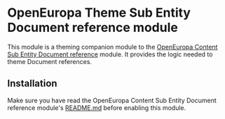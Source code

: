 # OpenEuropa Theme Sub Entity Document reference module

This module is a theming companion module to the [OpenEuropa Content Sub Entity Document reference](https://github.com/openeuropa/oe_content/tree/master/modules/oe_content_sub_entity/modules/oe_content_sub_entity_document_reference) module.
It provides the logic needed to theme Document references.

## Installation

Make sure you have read the OpenEuropa Content Sub Entity Document reference module's [README.md](https://github.com/openeuropa/oe_content/tree/master/modules/oe_content_sub_entity/modules/oe_content_sub_entity_document_reference/README.md)
before enabling this module.

